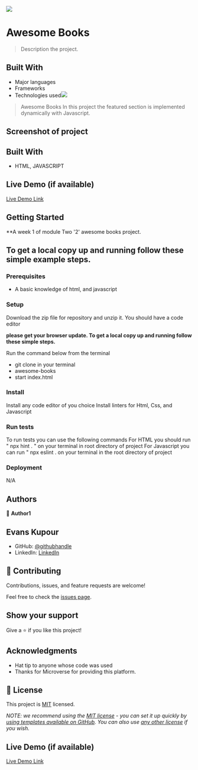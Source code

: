 ![](https://img.shields.io/badge/Microverse-blueviolet)

# Awesome Books

> Description the project.


## Built With

- Major languages
- Frameworks
- Technologies used![](https://img.shields.io/badge/Microverse-blueviolet)

> Awesome Books
  In this project the featured section is implemented dynamically with Javascript.

## Screenshot of project


## Built With

- HTML, JAVASCRIPT

## Live Demo (if available)

[Live Demo Link](https://)


## Getting Started

**A week 1 of module Two '2' awesome books project.


## To get a local copy up and running follow these simple example steps.

### Prerequisites

* A basic knowledge of html, and javascript

### Setup

Download the zip file for repository and unzip it.
You should have a code editor

**please get your browser update. To get a local copy up and running follow these simple steps.**

Run the command below from the terminal

- git clone in your terminal
- awesome-books
- start index.html

### Install

Install any code editor of you choice
Install linters for Html, Css, and Javascript

### Run tests

To run tests you can use the following commands
For HTML you should run " npx hint . " on your terminal in root directory of project
For Javascript you can run " npx eslint . on your terminal in the root directory of project

### Deployment

N/A

## Authors

👤 **Author1**
## Evans Kupour

- GitHub: [@githubhandle](https://github.com/doheera-kosi)
- LinkedIn: [LinkedIn](https://www.linkedin.com/in/evans-kupour-1879421a3/)


## 🤝 Contributing

Contributions, issues, and feature requests are welcome!

Feel free to check the [issues page](../../issues/).

## Show your support

Give a ⭐️ if you like this project!

## Acknowledgments

- Hat tip to anyone whose code was used
- Thanks for Microverse for providing this platform.

## 📝 License

This project is [MIT](./LICENSE) licensed.

_NOTE: we recommend using the [MIT license](https://choosealicense.com/licenses/mit/) - you can set it up quickly by [using templates available on GitHub](https://docs.github.com/en/communities/setting-up-your-project-for-healthy-contributions/adding-a-license-to-a-repository). You can also use [any other license](https://choosealicense.com/licenses/) if you wish._

## Live Demo (if available)

[Live Demo Link](https://livedemo.com)